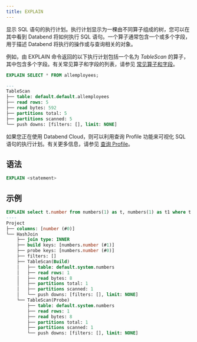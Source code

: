 ```yaml
---
title: EXPLAIN
---
```


显示 SQL 语句的执行计划。执行计划显示为一棵由不同算子组成的树，您可以在其中看到 Databend 将如何执行 SQL 语句。一个算子通常包含一个或多个字段，用于描述 Databend 将执行的操作或与查询相关的对象。

例如，由 EXPLAIN 命令返回的以下执行计划包括一个名为 *TableScan* 的算子，其中包含多个字段。有关常见算子和字段的列表，请参见 [常见算子和字段](/guides/query/query-profile#common-operators--fields)。

```sql
EXPLAIN SELECT * FROM allemployees;

---
TableScan
├── table: default.default.allemployees
├── read rows: 5
├── read bytes: 592
├── partitions total: 5
├── partitions scanned: 5
└── push downs: [filters: [], limit: NONE]
```

如果您正在使用 Databend Cloud，则可以利用查询 Profile 功能来可视化 SQL 语句的执行计划。有关更多信息，请参见 [查询 Profile](/guides/query/query-profile)。

## 语法

```sql
EXPLAIN <statement>
```

## 示例

```sql
EXPLAIN select t.number from numbers(1) as t, numbers(1) as t1 where t.number = t1.number;
----
Project
├── columns: [number (#0)]
└── HashJoin
    ├── join type: INNER
    ├── build keys: [numbers.number (#1)]
    ├── probe keys: [numbers.number (#0)]
    ├── filters: []
    ├── TableScan(Build)
    │   ├── table: default.system.numbers
    │   ├── read rows: 1
    │   ├── read bytes: 8
    │   ├── partitions total: 1
    │   ├── partitions scanned: 1
    │   └── push downs: [filters: [], limit: NONE]
    └── TableScan(Probe)
        ├── table: default.system.numbers
        ├── read rows: 1
        ├── read bytes: 8
        ├── partitions total: 1
        ├── partitions scanned: 1
        └── push downs: [filters: [], limit: NONE]
```